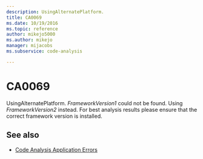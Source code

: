 ```yaml
---
description: UsingAlternatePlatform.
title: CA0069
ms.date: 10/19/2016
ms.topic: reference
author: mikejo5000
ms.author: mikejo
manager: mijacobs
ms.subservice: code-analysis

---
```


# CA0069

UsingAlternatePlatform. *FrameworkVersion1* could not be found. Using *FrameworkVersion2* instead. For best analysis results please ensure that the correct framework version is installed.

## See also

- [Code Analysis Application Errors](../code-quality/code-analysis-application-errors.md)
